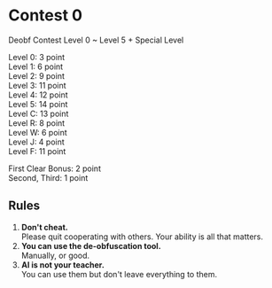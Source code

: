 # Contest 0
Deobf Contest Level 0 ~ Level 5 + Special Level

Level 0: 3 point  
Level 1: 6 point  
Level 2: 9 point  
Level 3: 11 point  
Level 4: 12 point  
Level 5: 14 point  
Level C: 13 point  
Level R: 8 point  
Level W: 6 point  
Level J: 4 point  
Level F: 11 point

First Clear Bonus: 2 point  
Second, Third: 1 point

## Rules
1. **Don't cheat.**  
   Please quit cooperating with others. 
   Your ability is all that matters.
2. **You can use the de-obfuscation tool.**  
   Manually, or good.
3. **AI is not your teacher.**  
   You can use them but don't leave everything to them.
